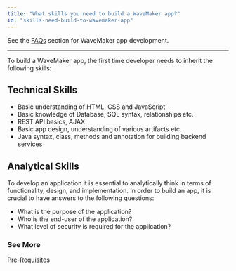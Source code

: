 ```yaml
---
title: "What skills you need to build a WaveMaker app?"
id: "skills-need-build-to-wavemaker-app"
---
```

See the [FAQs](/learn/app-development/wavemaker-app-development-faqs) section for WaveMaker app development.    

---

To build a WaveMaker app, the first time developer needs to inherit the following skills:

## Technical Skills

- Basic understanding of HTML, CSS and JavaScript
- Basic knowledge of Database, SQL syntax, relationships etc.
- REST API basics, AJAX
- Basic app design, understanding of various artifacts etc.
- Java syntax, class, methods and annotation for building backend services

## Analytical Skills

To develop an application it is essential to analytically think in terms of functionality, design, and implementation. In order to build an app, it is crucial to have answers to the following questions:

- What is the purpose of the application?
- Who is the end-user of the application?
- What level of security is required for the application?

### See More

[Pre-Requisites](/learn/app-development/wavemaker-overview/pre-requisites/)

